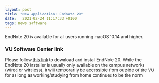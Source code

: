 ```yaml
---
layout: post
title: "New Application: Endnote 20"
date:   2021-02-24 11:17:33 +0100
tags: news software
---
```


EndNote 20 is available for all users running macOS 10.14 and higher.

### VU Software Center link

Please follow [this link](munki://detail-EndNote20) to download and install EndNote 20. While the EndNote 20 installer is usually only available on the campus networks (wired or wireless), it will temporarily be accessible from outside of the VU for as long as working/studying from home continues to be the norm.